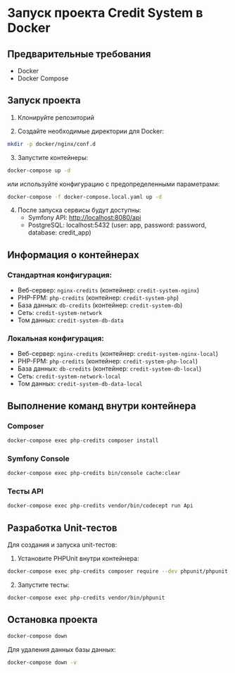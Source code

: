 # Запуск проекта Credit System в Docker

## Предварительные требования

- Docker 
- Docker Compose

## Запуск проекта

1. Клонируйте репозиторий

2. Создайте необходимые директории для Docker:
```bash
mkdir -p docker/nginx/conf.d
```

3. Запустите контейнеры:
```bash
docker-compose up -d
```
или используйте конфигурацию с предопределенными параметрами:
```bash
docker-compose -f docker-compose.local.yaml up -d
```

4. После запуска сервисы будут доступны:
   - Symfony API: [http://localhost:8080/api](http://localhost:8080/api)
   - PostgreSQL: localhost:5432 (user: app, password: password, database: credit_app)

## Информация о контейнерах

### Стандартная конфигурация:
- Веб-сервер: `nginx-credits` (контейнер: `credit-system-nginx`)
- PHP-FPM: `php-credits` (контейнер: `credit-system-php`)
- База данных: `db-credits` (контейнер: `credit-system-db`)
- Сеть: `credit-system-network`
- Том данных: `credit-system-db-data`

### Локальная конфигурация:
- Веб-сервер: `nginx-credits` (контейнер: `credit-system-nginx-local`)
- PHP-FPM: `php-credits` (контейнер: `credit-system-php-local`)
- База данных: `db-credits` (контейнер: `credit-system-db-local`)
- Сеть: `credit-system-network-local`
- Том данных: `credit-system-db-data-local`

## Выполнение команд внутри контейнера

### Composer

```bash
docker-compose exec php-credits composer install
```

### Symfony Console

```bash
docker-compose exec php-credits bin/console cache:clear
```

### Тесты API

```bash
docker-compose exec php-credits vendor/bin/codecept run Api
```

## Разработка Unit-тестов

Для создания и запуска unit-тестов:

1. Установите PHPUnit внутри контейнера:
```bash
docker-compose exec php-credits composer require --dev phpunit/phpunit
```

2. Запустите тесты:
```bash
docker-compose exec php-credits vendor/bin/phpunit
```

## Остановка проекта

```bash
docker-compose down
```

Для удаления данных базы данных:
```bash
docker-compose down -v
``` 